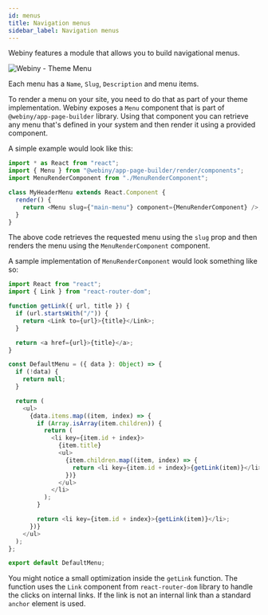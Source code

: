 ```yaml
---
id: menus
title: Navigation menus
sidebar_label: Navigation menus
---
```


Webiny features a module that allows you to build navigational menus.

![Webiny - Theme Menu](/img/theme-development/webiny-theme-menu.png)

Each menu has a `Name`, `Slug`, `Description` and menu items.

To render a menu on your site, you need to do that as part of your theme implementation. Webiny exposes a `Menu` component that is part of `@webiny/app-page-builder` library. Using that component you can retrieve any menu that's defined in your system and then render it using a provided component.

A simple example would look like this:

```js
import * as React from "react";
import { Menu } from "@webiny/app-page-builder/render/components";
import MenuRenderComponent from "./MenuRenderComponent";

class MyHeaderMenu extends React.Component {
  render() {
    return <Menu slug={"main-menu"} component={MenuRenderComponent} />;
  }
}
```

The above code retrieves the requested menu using the `slug` prop and then renders the menu using the `MenuRenderComponent` component.

A sample implementation of `MenuRenderComponent` would look something like so:

```js
import React from "react";
import { Link } from "react-router-dom";

function getLink({ url, title }) {
  if (url.startsWith("/")) {
    return <Link to={url}>{title}</Link>;
  }

  return <a href={url}>{title}</a>;
}

const DefaultMenu = ({ data }: Object) => {
  if (!data) {
    return null;
  }

  return (
    <ul>
      {data.items.map((item, index) => {
        if (Array.isArray(item.children)) {
          return (
            <li key={item.id + index}>
              {item.title}
              <ul>
                {item.children.map((item, index) => {
                  return <li key={item.id + index}>{getLink(item)}</li>;
                })}
              </ul>
            </li>
          );
        }

        return <li key={item.id + index}>{getLink(item)}</li>;
      })}
    </ul>
  );
};

export default DefaultMenu;
```

You might notice a small optimization inside the `getLink` function. The function uses the `Link` component from `react-router-dom` library to handle the clicks on internal links. If the link is not an internal link than a standard `anchor` element is used.
